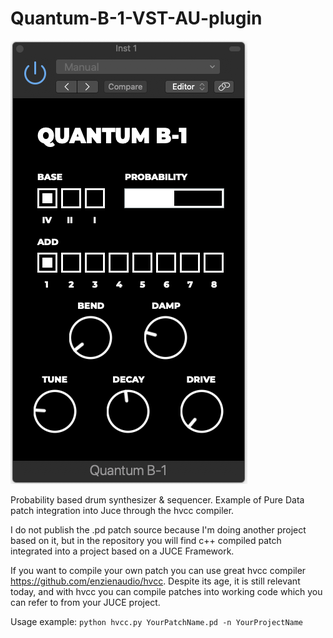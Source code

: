 # Quantum-B-1-VST-AU-plugin

<img src="https://github.com/gorborukov/Quantum-B-1-VST-AU-plugin/blob/main/quantum-b-1.png?raw=true">

Probability based drum synthesizer &amp; sequencer. Example of Pure Data patch integration into Juce through the hvcc compiler.

I do not publish the .pd patch source because I'm doing another project based on it, but in the repository you will find c++ compiled patch integrated into a project based on a JUCE Framework.

If you want to compile your own patch you can use great hvcc compiler https://github.com/enzienaudio/hvcc. Despite its age, it is still relevant today, and with hvcc you can compile patches into working code which you can refer to from your JUCE project.

Usage example:
`python hvcc.py YourPatchName.pd -n YourProjectName`
